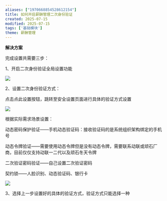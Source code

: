 ```yaml
---
aliases: ["1970668854528612154"]
title: 如何开启薪酬管理二次身份验证
created: 2025-07-15
modified: 2025-07-15
tags: ['基础模块']
theme: 薪酬管理
---
```


**解决方案**

完成设置共需要三步：

1、开启二次身份验证全局设置功能

![](https://myhelpdoc.oss-cn-heyuan.aliyuncs.com/mdimages/37939089afc330eb31f00e925c475359.jpg)

2、设置二次身份验证方式：

点击点此设置按钮，跳转至安全设置页面进行具体的验证方式设置

![](https://myhelpdoc.oss-cn-heyuan.aliyuncs.com/mdimages/997661acb4a63f5a992d0b58678b2ee1.jpg)

根据实际需求场景设置：

动态密码保护验证——手机动态验证码：接收验证码的是系统组织架构绑定的手机号

动态令牌验证——需要使用动态令牌但是没有动态令牌，需要联系动联或顽石厂商，目前仅仅支持动联一二代以及顽石冬天令牌

二次验证密码验证——自己设置二次验证密码

契约锁——人脸识别、动态验证码、银行卡

![](https://myhelpdoc.oss-cn-heyuan.aliyuncs.com/mdimages/9a9c9e2d990515c10bc1353721f59a16.jpg)

3、选择上一步设置好的具体的验证方式，验证方式只能选择一种

